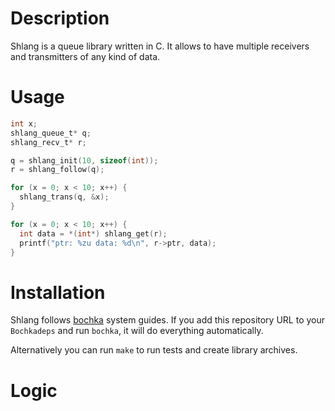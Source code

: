 # Description

Shlang is a queue library written in C.
It allows to have multiple receivers and transmitters of any kind of data.

# Usage

```c
int x;
shlang_queue_t* q;
shlang_recv_t* r;

q = shlang_init(10, sizeof(int));
r = shlang_follow(q);

for (x = 0; x < 10; x++) {
  shlang_trans(q, &x);
}

for (x = 0; x < 10; x++) {
  int data = *(int*) shlang_get(r);
  printf("ptr: %zu data: %d\n", r->ptr, data);
}
```

# Installation

Shlang follows [bochka](https://github.com/vhgn/bochka) system guides.
If you add this repository URL to your `Bochkadeps` and run `bochka`,
it will do everything automatically.

Alternatively you can run `make` to run tests and create library archives.

# Logic

